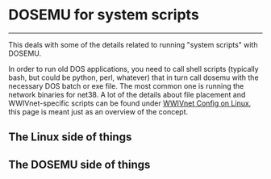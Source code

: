 # DOSEMU for system scripts
***

This deals with some of the details related to running "system scripts" with DOSEMU.

In order to run old DOS applications, you need to call shell scripts (typically bash, but could be python, perl, whatever) that in turn call dosemu with the necessary DOS batch or exe file. The most common one is running the network binaries for net38. A lot of the details about file placement and WWIVnet-specific scripts can be found under [WWIVnet Config on Linux](wwivnet_linux.md), this page is meant just as an overview of the concept.

## The Linux side of things

## The DOSEMU side of things
